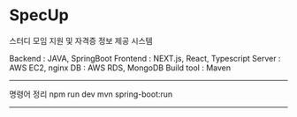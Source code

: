 # SpecUp
스터디 모임 지원 및 자격증 정보 제공 시스템 

Backend : JAVA, SpringBoot
Frontend : NEXT.js, React, Typescript
Server : AWS EC2, nginx
DB : AWS RDS, MongoDB
Build tool : Maven

------------------------------

명령어 정리
<frontend>
npm run dev
<backend>
mvn spring-boot:run

------------------------------
